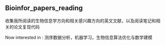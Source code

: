 ## Bioinfor_papers_reading
收集我所阅读的生物信息学方向和相关感兴趣方向的英文文献，以及阅读笔记和相关的论文复现代码

Now interested in : 测序数据分析，机器学习，生物信息算法优化与数学建模


